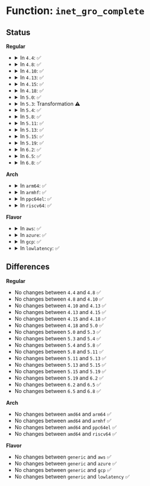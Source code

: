 # Function: <code>inet_gro_complete</code>

## Status
<b>Regular</b>
<ul>
<li>
<details>
<summary>In <code>4.4</code>: ✅</summary>

```c
int inet_gro_complete(struct sk_buff *skb, int nhoff);
```

**Collision:** Unique Static

**Inline:** No

**Transformation:** False

**Instances:**

```
In net/ipv4/af_inet.c (ffffffff81793490)
Location: net/ipv4/af_inet.c:1397
Inline: False
```
**Symbols:**

```
ffffffff81793490-ffffffff81793536: inet_gro_complete (STB_LOCAL)
```
</details>
</li>
<li>
<details>
<summary>In <code>4.8</code>: ✅</summary>

```c
int inet_gro_complete(struct sk_buff *skb, int nhoff);
```

**Collision:** Unique Global

**Inline:** No

**Transformation:** False

**Instances:**

```
In net/ipv4/af_inet.c (ffffffff81800a40)
Location: net/ipv4/af_inet.c:1453
Inline: False
Direct callers:
  - net/ipv4/af_inet.c:ipip_gro_complete
  - net/ipv6/ip6_offload.c:ip4ip6_gro_complete
```
**Symbols:**

```
ffffffff81800a40-ffffffff81800af5: inet_gro_complete (STB_GLOBAL)
```
</details>
</li>
<li>
<details>
<summary>In <code>4.10</code>: ✅</summary>

```c
int inet_gro_complete(struct sk_buff *skb, int nhoff);
```

**Collision:** Unique Global

**Inline:** No

**Transformation:** False

**Instances:**

```
In net/ipv4/af_inet.c (ffffffff81831980)
Location: net/ipv4/af_inet.c:1465
Inline: False
Direct callers:
  - net/ipv4/af_inet.c:ipip_gro_complete
  - net/ipv6/ip6_offload.c:ip4ip6_gro_complete
```
**Symbols:**

```
ffffffff81831980-ffffffff81831a4a: inet_gro_complete (STB_GLOBAL)
```
</details>
</li>
<li>
<details>
<summary>In <code>4.13</code>: ✅</summary>

```c
int inet_gro_complete(struct sk_buff *skb, int nhoff);
```

**Collision:** Unique Global

**Inline:** No

**Transformation:** False

**Instances:**

```
In net/ipv4/af_inet.c (ffffffff81852f10)
Location: net/ipv4/af_inet.c:1486
Inline: False
Direct callers:
  - net/ipv4/af_inet.c:ipip_gro_complete
  - net/ipv6/ip6_offload.c:ip4ip6_gro_complete
```
**Symbols:**

```
ffffffff81852f10-ffffffff81852fca: inet_gro_complete (STB_GLOBAL)
```
</details>
</li>
<li>
<details>
<summary>In <code>4.15</code>: ✅</summary>

```c
int inet_gro_complete(struct sk_buff *skb, int nhoff);
```

**Collision:** Unique Global

**Inline:** No

**Transformation:** False

**Instances:**

```
In net/ipv4/af_inet.c (ffffffff818d2d50)
Location: net/ipv4/af_inet.c:1490
Inline: False
Direct callers:
  - net/ipv4/af_inet.c:ipip_gro_complete
  - net/ipv6/ip6_offload.c:ip4ip6_gro_complete
```
**Symbols:**

```
ffffffff818d2d50-ffffffff818d2e0e: inet_gro_complete (STB_GLOBAL)
```
</details>
</li>
<li>
<details>
<summary>In <code>4.18</code>: ✅</summary>

```c
int inet_gro_complete(struct sk_buff *skb, int nhoff);
```

**Collision:** Unique Global

**Inline:** No

**Transformation:** False

**Instances:**

```
In net/ipv4/af_inet.c (ffffffff81929310)
Location: net/ipv4/af_inet.c:1559
Inline: False
Direct callers:
  - net/ipv4/af_inet.c:ipip_gro_complete
  - net/ipv6/ip6_offload.c:ip4ip6_gro_complete
```
**Symbols:**

```
ffffffff81929310-ffffffff819293ce: inet_gro_complete (STB_GLOBAL)
```
</details>
</li>
<li>
<details>
<summary>In <code>5.0</code>: ✅</summary>

```c
int inet_gro_complete(struct sk_buff *skb, int nhoff);
```

**Collision:** Unique Global

**Inline:** No

**Transformation:** False

**Instances:**

```
In net/ipv4/af_inet.c (ffffffff81958f50)
Location: net/ipv4/af_inet.c:1566
Inline: False
Direct callers:
  - net/core/dev.c:napi_gro_complete
  - net/ipv4/af_inet.c:ipip_gro_complete
  - net/ipv6/ip6_offload.c:ip4ip6_gro_complete
```
**Symbols:**

```
ffffffff81958f50-ffffffff81959029: inet_gro_complete (STB_GLOBAL)
```
</details>
</li>
<li>
<details>
<summary>In <code>5.3</code>: Transformation ⚠️</summary>

```c
int inet_gro_complete(struct sk_buff *skb, int nhoff);
```

**Collision:** Unique Global

**Inline:** No

**Transformation:** True

**Instances:**

```
In net/ipv4/af_inet.c (0)
Location: net/ipv4/af_inet.c:1581
Inline: False
Direct callers:
  - net/core/dev.c:napi_gro_complete
  - net/ipv4/af_inet.c:ipip_gro_complete
  - net/ipv6/ip6_offload.c:ip4ip6_gro_complete
```
**Symbols:**

```
ffffffff819bf6ad-ffffffff819bf6c5: inet_gro_complete.cold (STB_LOCAL)
ffffffff819bda20-ffffffff819bdaf3: inet_gro_complete (STB_GLOBAL)
```
</details>
</li>
<li>
<details>
<summary>In <code>5.4</code>: ✅</summary>

```c
int inet_gro_complete(struct sk_buff *skb, int nhoff);
```

**Collision:** Unique Global

**Inline:** No

**Transformation:** False

**Instances:**

```
In net/ipv4/af_inet.c (ffffffff819f4630)
Location: net/ipv4/af_inet.c:1581
Inline: False
Direct callers:
  - net/core/dev.c:napi_gro_complete
  - net/ipv4/af_inet.c:ipip_gro_complete
  - net/ipv6/ip6_offload.c:ip4ip6_gro_complete
```
**Symbols:**

```
ffffffff819f4630-ffffffff819f4703: inet_gro_complete (STB_GLOBAL)
```
</details>
</li>
<li>
<details>
<summary>In <code>5.8</code>: ✅</summary>

```c
int inet_gro_complete(struct sk_buff *skb, int nhoff);
```

**Collision:** Unique Global

**Inline:** No

**Transformation:** False

**Instances:**

```
In net/ipv4/af_inet.c (ffffffff81ae2340)
Location: net/ipv4/af_inet.c:1613
Inline: False
Direct callers:
  - net/ipv4/af_inet.c:ipip_gro_complete
  - net/ipv6/ip6_offload.c:ip4ip6_gro_complete
```
**Symbols:**

```
ffffffff81ae2340-ffffffff81ae2413: inet_gro_complete (STB_GLOBAL)
```
</details>
</li>
<li>
<details>
<summary>In <code>5.11</code>: ✅</summary>

```c
int inet_gro_complete(struct sk_buff *skb, int nhoff);
```

**Collision:** Unique Global

**Inline:** No

**Transformation:** False

**Instances:**

```
In net/ipv4/af_inet.c (ffffffff81aef1c0)
Location: net/ipv4/af_inet.c:1605
Inline: False
Direct callers:
  - net/ipv4/af_inet.c:ipip_gro_complete
  - net/ipv6/ip6_offload.c:ip4ip6_gro_complete
```
**Symbols:**

```
ffffffff81aef1c0-ffffffff81aef2bf: inet_gro_complete (STB_GLOBAL)
```
</details>
</li>
<li>
<details>
<summary>In <code>5.13</code>: ✅</summary>

```c
int inet_gro_complete(struct sk_buff *skb, int nhoff);
```

**Collision:** Unique Global

**Inline:** No

**Transformation:** False

**Instances:**

```
In net/ipv4/af_inet.c (ffffffff81ada920)
Location: net/ipv4/af_inet.c:1607
Inline: False
Direct callers:
  - net/ethernet/eth.c:eth_gro_complete
  - net/ipv4/af_inet.c:ipip_gro_complete
  - net/ipv6/ip6_offload.c:ip4ip6_gro_complete
  - net/8021q/vlan_core.c:vlan_gro_complete
```
**Symbols:**

```
ffffffff81ada920-ffffffff81adaa0d: inet_gro_complete (STB_GLOBAL)
```
</details>
</li>
<li>
<details>
<summary>In <code>5.15</code>: ✅</summary>

```c
int inet_gro_complete(struct sk_buff *skb, int nhoff);
```

**Collision:** Unique Global

**Inline:** No

**Transformation:** False

**Instances:**

```
In net/ipv4/af_inet.c (ffffffff81b99b60)
Location: net/ipv4/af_inet.c:1612
Inline: False
Direct callers:
  - net/ethernet/eth.c:eth_gro_complete
  - net/ipv4/af_inet.c:ipip_gro_complete
  - net/ipv6/ip6_offload.c:ip4ip6_gro_complete
  - net/8021q/vlan_core.c:vlan_gro_complete
```
**Symbols:**

```
ffffffff81b99b60-ffffffff81b99c4d: inet_gro_complete (STB_GLOBAL)
```
</details>
</li>
<li>
<details>
<summary>In <code>5.19</code>: ✅</summary>

```c
int inet_gro_complete(struct sk_buff *skb, int nhoff);
```

**Collision:** Unique Global

**Inline:** No

**Transformation:** False

**Instances:**

```
In net/ipv4/af_inet.c (ffffffff81d2bb00)
Location: net/ipv4/af_inet.c:1603
Inline: False
Direct callers:
  - net/ethernet/eth.c:eth_gro_complete
  - net/ipv4/af_inet.c:ipip_gro_complete
  - net/ipv6/ip6_offload.c:ip4ip6_gro_complete
  - net/8021q/vlan_core.c:vlan_gro_complete
```
**Symbols:**

```
ffffffff81d2bb00-ffffffff81d2bc0e: inet_gro_complete (STB_GLOBAL)
```
</details>
</li>
<li>
<details>
<summary>In <code>6.2</code>: ✅</summary>

```c
int inet_gro_complete(struct sk_buff *skb, int nhoff);
```

**Collision:** Unique Global

**Inline:** No

**Transformation:** False

**Instances:**

```
In net/ipv4/af_inet.c (ffffffff81ef3710)
Location: net/ipv4/af_inet.c:1620
Inline: False
Direct callers:
  - net/ethernet/eth.c:eth_gro_complete
  - net/ipv4/af_inet.c:ipip_gro_complete
  - net/ipv6/ip6_offload.c:ip4ip6_gro_complete
  - net/8021q/vlan_core.c:vlan_gro_complete
```
**Symbols:**

```
ffffffff81ef3710-ffffffff81ef381e: inet_gro_complete (STB_GLOBAL)
```
</details>
</li>
<li>
<details>
<summary>In <code>6.5</code>: ✅</summary>

```c
int inet_gro_complete(struct sk_buff *skb, int nhoff);
```

**Collision:** Unique Global

**Inline:** No

**Transformation:** False

**Instances:**

```
In net/ipv4/af_inet.c (ffffffff81f531a0)
Location: net/ipv4/af_inet.c:1620
Inline: False
Direct callers:
  - net/ethernet/eth.c:eth_gro_complete
  - net/ipv4/af_inet.c:ipip_gro_complete
  - net/ipv6/ip6_offload.c:ip4ip6_gro_complete
  - net/8021q/vlan_core.c:vlan_gro_complete
```
**Symbols:**

```
ffffffff81f531a0-ffffffff81f532c9: inet_gro_complete (STB_GLOBAL)
```
</details>
</li>
<li>
<details>
<summary>In <code>6.8</code>: ✅</summary>

```c
int inet_gro_complete(struct sk_buff *skb, int nhoff);
```

**Collision:** Unique Global

**Inline:** No

**Transformation:** False

**Instances:**

```
In net/ipv4/af_inet.c (ffffffff82019550)
Location: net/ipv4/af_inet.c:1643
Inline: False
Direct callers:
  - net/ethernet/eth.c:eth_gro_complete
  - net/ipv4/af_inet.c:ipip_gro_complete
  - net/ipv6/ip6_offload.c:ip4ip6_gro_complete
  - net/8021q/vlan_core.c:vlan_gro_complete
```
**Symbols:**

```
ffffffff82019550-ffffffff82019679: inet_gro_complete (STB_GLOBAL)
```
</details>
</li>
</ul>
<b>Arch</b>
<ul>
<li>
<details>
<summary>In <code>arm64</code>: ✅</summary>

```c
int inet_gro_complete(struct sk_buff *skb, int nhoff);
```

**Collision:** Unique Global

**Inline:** No

**Transformation:** False

**Instances:**

```
In net/ipv4/af_inet.c (ffff800010ca9fc0)
Location: net/ipv4/af_inet.c:1581
Inline: False
Direct callers:
  - net/ipv4/af_inet.c:ipip_gro_complete
  - net/ipv6/ip6_offload.c:ip4ip6_gro_complete
```
**Symbols:**

```
ffff800010ca9fc0-ffff800010caa0a8: inet_gro_complete (STB_GLOBAL)
```
</details>
</li>
<li>
<details>
<summary>In <code>armhf</code>: ✅</summary>

```c
int inet_gro_complete(struct sk_buff *skb, int nhoff);
```

**Collision:** Unique Global

**Inline:** No

**Transformation:** False

**Instances:**

```
In net/ipv4/af_inet.c (c0db6880)
Location: net/ipv4/af_inet.c:1581
Inline: False
Direct callers:
  - net/ipv4/af_inet.c:ipip_gro_complete
  - net/ipv6/ip6_offload.c:ip4ip6_gro_complete
```
**Symbols:**

```
c0db6880-c0db6970: inet_gro_complete (STB_GLOBAL)
```
</details>
</li>
<li>
<details>
<summary>In <code>ppc64el</code>: ✅</summary>

```c
int inet_gro_complete(struct sk_buff *skb, int nhoff);
```

**Collision:** Unique Global

**Inline:** No

**Transformation:** False

**Instances:**

```
In net/ipv4/af_inet.c (c000000000dbf830)
Location: net/ipv4/af_inet.c:1581
Inline: False
Direct callers:
  - net/ipv4/af_inet.c:ipip_gro_complete
  - net/ipv6/ip6_offload.c:ip4ip6_gro_complete
```
**Symbols:**

```
c000000000dbf830-c000000000dbf94c: inet_gro_complete (STB_GLOBAL)
```
</details>
</li>
<li>
<details>
<summary>In <code>riscv64</code>: ✅</summary>

```c
int inet_gro_complete(struct sk_buff *skb, int nhoff);
```

**Collision:** Unique Global

**Inline:** No

**Transformation:** False

**Instances:**

```
In net/ipv4/af_inet.c (ffffffe000804aee)
Location: net/ipv4/af_inet.c:1581
Inline: False
Direct callers:
  - net/ipv4/af_inet.c:ipip_gro_complete
  - net/ipv6/ip6_offload.c:ip4ip6_gro_complete
```
**Symbols:**

```
ffffffe000804aee-ffffffe000804bca: inet_gro_complete (STB_GLOBAL)
```
</details>
</li>
</ul>
<b>Flavor</b>
<ul>
<li>
<details>
<summary>In <code>aws</code>: ✅</summary>

```c
int inet_gro_complete(struct sk_buff *skb, int nhoff);
```

**Collision:** Unique Global

**Inline:** No

**Transformation:** False

**Instances:**

```
In net/ipv4/af_inet.c (ffffffff819943d0)
Location: net/ipv4/af_inet.c:1581
Inline: False
Direct callers:
  - net/core/dev.c:napi_gro_complete
  - net/ipv4/af_inet.c:ipip_gro_complete
  - net/ipv6/ip6_offload.c:ip4ip6_gro_complete
```
**Symbols:**

```
ffffffff819943d0-ffffffff819944a3: inet_gro_complete (STB_GLOBAL)
```
</details>
</li>
<li>
<details>
<summary>In <code>azure</code>: ✅</summary>

```c
int inet_gro_complete(struct sk_buff *skb, int nhoff);
```

**Collision:** Unique Global

**Inline:** No

**Transformation:** False

**Instances:**

```
In net/ipv4/af_inet.c (ffffffff8194de90)
Location: net/ipv4/af_inet.c:1581
Inline: False
Direct callers:
  - net/core/dev.c:napi_gro_complete
  - net/ipv4/af_inet.c:ipip_gro_complete
  - net/ipv6/ip6_offload.c:ip4ip6_gro_complete
```
**Symbols:**

```
ffffffff8194de90-ffffffff8194df63: inet_gro_complete (STB_GLOBAL)
```
</details>
</li>
<li>
<details>
<summary>In <code>gcp</code>: ✅</summary>

```c
int inet_gro_complete(struct sk_buff *skb, int nhoff);
```

**Collision:** Unique Global

**Inline:** No

**Transformation:** False

**Instances:**

```
In net/ipv4/af_inet.c (ffffffff819fec70)
Location: net/ipv4/af_inet.c:1581
Inline: False
Direct callers:
  - net/core/dev.c:napi_gro_complete
  - net/ipv4/af_inet.c:ipip_gro_complete
  - net/ipv6/ip6_offload.c:ip4ip6_gro_complete
```
**Symbols:**

```
ffffffff819fec70-ffffffff819fed43: inet_gro_complete (STB_GLOBAL)
```
</details>
</li>
<li>
<details>
<summary>In <code>lowlatency</code>: ✅</summary>

```c
int inet_gro_complete(struct sk_buff *skb, int nhoff);
```

**Collision:** Unique Global

**Inline:** No

**Transformation:** False

**Instances:**

```
In net/ipv4/af_inet.c (ffffffff81a08d00)
Location: net/ipv4/af_inet.c:1581
Inline: False
Direct callers:
  - net/core/dev.c:napi_gro_complete
  - net/ipv4/af_inet.c:ipip_gro_complete
  - net/ipv6/ip6_offload.c:ip4ip6_gro_complete
```
**Symbols:**

```
ffffffff81a08d00-ffffffff81a08e16: inet_gro_complete (STB_GLOBAL)
```
</details>
</li>
</ul>

## Differences
<b>Regular</b>
<ul>
<li>
No changes between <code>4.4</code> and <code>4.8</code> ✅
</li>
<li>
No changes between <code>4.8</code> and <code>4.10</code> ✅
</li>
<li>
No changes between <code>4.10</code> and <code>4.13</code> ✅
</li>
<li>
No changes between <code>4.13</code> and <code>4.15</code> ✅
</li>
<li>
No changes between <code>4.15</code> and <code>4.18</code> ✅
</li>
<li>
No changes between <code>4.18</code> and <code>5.0</code> ✅
</li>
<li>
No changes between <code>5.0</code> and <code>5.3</code> ✅
</li>
<li>
No changes between <code>5.3</code> and <code>5.4</code> ✅
</li>
<li>
No changes between <code>5.4</code> and <code>5.8</code> ✅
</li>
<li>
No changes between <code>5.8</code> and <code>5.11</code> ✅
</li>
<li>
No changes between <code>5.11</code> and <code>5.13</code> ✅
</li>
<li>
No changes between <code>5.13</code> and <code>5.15</code> ✅
</li>
<li>
No changes between <code>5.15</code> and <code>5.19</code> ✅
</li>
<li>
No changes between <code>5.19</code> and <code>6.2</code> ✅
</li>
<li>
No changes between <code>6.2</code> and <code>6.5</code> ✅
</li>
<li>
No changes between <code>6.5</code> and <code>6.8</code> ✅
</li>
</ul>
<b>Arch</b>
<ul>
<li>
No changes between <code>amd64</code> and <code>arm64</code> ✅
</li>
<li>
No changes between <code>amd64</code> and <code>armhf</code> ✅
</li>
<li>
No changes between <code>amd64</code> and <code>ppc64el</code> ✅
</li>
<li>
No changes between <code>amd64</code> and <code>riscv64</code> ✅
</li>
</ul>
<b>Flavor</b>
<ul>
<li>
No changes between <code>generic</code> and <code>aws</code> ✅
</li>
<li>
No changes between <code>generic</code> and <code>azure</code> ✅
</li>
<li>
No changes between <code>generic</code> and <code>gcp</code> ✅
</li>
<li>
No changes between <code>generic</code> and <code>lowlatency</code> ✅
</li>
</ul>
